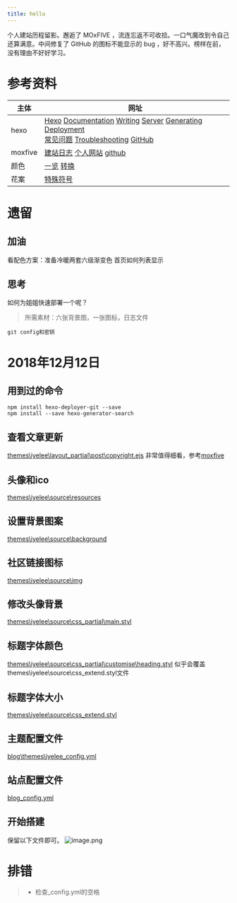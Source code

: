 ```yaml
---
title: hello
---
```

个人建站历程留影。邂逅了 MOxFIVE ，流连忘返不可收拾。一口气魔改到令自己还算满意。中间修复了 GitHub 的图标不能显示的 bug ，好不高兴。榜样在前，没有理由不好好学习。
<!-- more -->

# 参考资料
主体|网址
--|--
hexo|[Hexo](https://hexo.io/) [Documentation](https://hexo.io/docs/) [Writing](https://hexo.io/docs/writing.html) [Server](https://hexo.io/docs/server.html) [Generating](https://hexo.io/docs/generating.html) [Deployment](https://hexo.io/docs/deployment.html)<br> [常见问题](https://xuanwo.io/2014/08/14/hexo-usual-problem/)  [Troubleshooting](https://hexo.io/docs/troubleshooting.html)  [GitHub](https://github.com/hexojs/hexo/issues) 
moxfive|[建站日志](http://moxfive.xyz/2015/08/20/blog-building/) [个人网站](http://moxfive.xyz/) [github](https://github.com/MOxFIVE)
颜色|[一览](http://www.w3school.com.cn/cssref/css_colorsfull.asp) [转换](https://www.sioe.cn/yingyong/yanse-rgb-16/)
花案|[特殊符号](http://www.haowangming.cc/teshufuhao/)

# 遗留
## 加油
看配色方案：准备冷暖两套六级渐变色
首页如何列表显示
## 思考
如何为姐姐快速部署一个呢？
>所需素材：六张背景图，一张图标，日志文件
```
git config和密钥
```

# 2018年12月12日
## 用到过的命令
```
npm install hexo-deployer-git --save
npm install --save hexo-generator-search
```
## 查看文章更新
[themes\iyelee\layout\_partial\post\copyright.ejs](https://github.com/cjql/blog/edit/master/themes/iyelee/layout/_partial/post/copyright.ejs)
非常值得细看，参考[moxfive](http://moxfive.xyz/2016/01/10/hexo-post-version-control/)
## 头像和ico
[themes\iyelee\source\resources](https://github.com/cjql/blog/tree/master/themes/iyelee/source/resources)
## 设置背景图案
[themes\iyelee\source\background](https://github.com/cjql/blog/tree/master/themes/iyelee/source/background)
## 社区链接图标
[themes\iyelee\source\img](https://github.com/cjql/blog/tree/master/themes/iyelee/source/img)
## 修改头像背景
[themes\iyelee\source\css\_partial\main.styl](https://github.com/cjql/blog/edit/master/themes/iyelee/source/css/_partial/main.styl)
## 标题字体颜色
[themes\iyelee\source\css\_partial\customise\heading.styl](https://github.com/cjql/blog/edit/master/themes/iyelee/source/css/_partial/customise/heading.styl)
似乎会覆盖themes\iyelee\source\css\_extend.styl文件
## 标题字体大小
[themes\iyelee\source\css\_extend.styl](https://github.com/cjql/blog/edit/master/themes/iyelee/source/css/_extend.styl)
## 主题配置文件
[blog\themes\iyelee\_config.yml](https://github.com/cjql/blog/edit/master/themes/iyelee/_config.yml)
## 站点配置文件
[blog\_config.yml](https://github.com/cjql/blog/edit/master/_config.yml)
## 开始搭建
保留以下文件即可。
![image.png](https://upload-images.jianshu.io/upload_images/6908911-fad84d4707cb74aa.png?imageMogr2/auto-orient/strip%7CimageView2/2/w/1240)
# 排错
> - 检查_config.yml的空格
